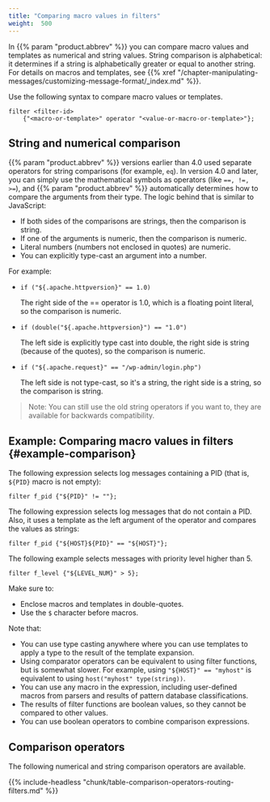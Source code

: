 ```yaml
---
title: "Comparing macro values in filters"
weight:  500
---
```

<!-- DISCLAIMER: This file is based on the syslog-ng Open Source Edition documentation https://github.com/balabit/syslog-ng-ose-guides/commit/2f4a52ee61d1ea9ad27cb4f3168b95408fddfdf2 and is used under the terms of The syslog-ng Open Source Edition Documentation License. The file has been modified by Axoflow. -->

In {{% param "product.abbrev" %}} you can compare macro values and templates as numerical and string values. String comparison is alphabetical: it determines if a string is alphabetically greater or equal to another string. For details on macros and templates, see {{% xref "/chapter-manipulating-messages/customizing-message-format/_index.md" %}}.

Use the following syntax to compare macro values or templates.

```shell
filter <filter-id>
    {"<macro-or-template>" operator "<value-or-macro-or-template>"};
```

## String and numerical comparison

{{% param "product.abbrev" %}} versions earlier than 4.0 used separate operators for string comparisons (for example, `eq`). In version 4.0 and later, you can simply use the mathematical symbols as operators (like `==, !=, >=`), and {{% param "product.abbrev" %}} automatically determines how to compare the arguments from their type. The logic behind that is similar to JavaScript:

- If both sides of the comparisons are strings, then the comparison is string.
- If one of the arguments is numeric, then the comparison is numeric.
- Literal numbers (numbers not enclosed in quotes) are numeric.
- You can explicitly type-cast an argument into a number.

For example:

- `if ("${.apache.httpversion}" == 1.0)`

    The right side of the == operator is 1.0, which is a floating point literal, so the comparison is numeric.

- `if (double("${.apache.httpversion}") == "1.0")`

    The left side is explicitly type cast into double, the right side is string (because of the quotes), so the comparison is numeric.

- ```if ("${.apache.request}" == "/wp-admin/login.php")```

    The left side is not type-cast, so it's a string, the right side is a string, so the comparison is string.

> Note: You can still use the old string operators if you want to, they are available for backwards compatibility.

## Example: Comparing macro values in filters {#example-comparison}

The following expression selects log messages containing a PID (that is, `${PID}` macro is not empty):

```shell
filter f_pid {"${PID}" != ""};
```

The following expression selects log messages that do not contain a PID. Also, it uses a template as the left argument of the operator and compares the values as strings:

```shell
filter f_pid {"${HOST}${PID}" == "${HOST}"};
```

The following example selects messages with priority level higher than 5.

```shell
filter f_level {"${LEVEL_NUM}" > 5};
```

Make sure to:

- Enclose macros and templates in double-quotes.
- Use the `$` character before macros.

Note that:

- You can use type casting anywhere where you can use templates to apply a type to the result of the template expansion.
- Using comparator operators can be equivalent to using filter functions, but is somewhat slower. For example, using `"${HOST}" == "myhost"` is equivalent to using `host("myhost" type(string))`.
- You can use any macro in the expression, including user-defined macros from parsers and results of pattern database classifications.
- The results of filter functions are boolean values, so they cannot be compared to other values.
- You can use boolean operators to combine comparison expressions.

## Comparison operators

The following numerical and string comparison operators are available.

{{% include-headless "chunk/table-comparison-operators-routing-filters.md" %}}

